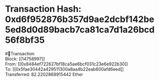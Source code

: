 
Transaction Hash: 0xd6f952876b357d9ae2dcbf142be5ed8d0d89bacb7ca81ca7d1a26bcd56f8bf35
====================================================================================
  
#💸Transaction  
Block: [[14758997]]  
From: [[0x8484ef722627bf18ca5ae6bcf031c23e6e922b30]]  
To: [[0x5fae30442a429511300a8aa4b22eab600afd6eed]]  
Transferred: 82.2202868915442 Ether